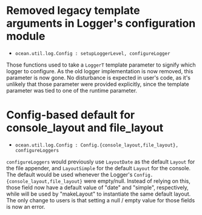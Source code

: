 # Removed legacy template arguments in Logger's configuration module

* `ocean.util.log.Config : setupLoggerLevel, configureLogger`

Those functions used to take a `LoggerT` template parameter to signify which logger to configure.
As the old logger implementation is now removed, this parameter is now gone.
No disturbance is expected in user's code, as it's unlikely that those parameter were provided explicitly,
since the template parameter was tied to one of the runtime parameter.

# Config-based default for console_layout and file_layout

* `ocean.util.log.Config : Config.{console_layout,file_layout}, configureLoggers`

`configureLoggers` would previously use `LayoutDate` as the default `Layout` for the file appender,
and `LayoutSimple` for the default `Layout` for the console.
The default would be used whenever the Logger's `Config.{console_layout,file_layout}` were empty/null.
Instead of relying on this, those field now have a default value of "date" and "simple", respectively,
while will be used by "makeLayout" to instantiate the same default layout.
The only change to users is that setting a null / empty value for those fields is now an error.
